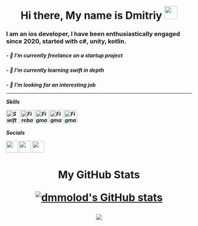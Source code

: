 <h1 align="center">Hi there, My name is Dmitriy</a> 
<img src="https://github.com/blackcater/blackcater/raw/main/images/Hi.gif" height="35" width="35"/></h1>
<h3 align="left">I am an ios developer, I have been enthusiastically engaged since 2020, started with c#, unity, kotlin.</h3>
<h5>- 🔭 I’m currently freelance on a startup project</b>
<h5>- 🌱 I’m currently learning swift in depth</b>
<h5>- 🤔 I’m looking for an interesting job</b>

<!--
**Dmmolod/Dmmolod** is a ✨ _special_ ✨ repository because its `README.md` (this file) appears on your GitHub profile.

Here are some ideas to get you started:

- 🔭 I’m currently working on ...
- 🌱 I’m currently learning ...
- 👯 I’m looking to collaborate on ...
- 🤔 I’m looking for help with ...
- 💬 Ask me about ...
- 📫 How to reach me: ...
- 😄 Pronouns: ...
- ⚡ Fun fact: ...
-->


-------------

<b>Skills</b> 

<p align="left">
<a href="https://developer.apple.com/swift/" target="_blank" rel="noreferrer"><img src="https://raw.githubusercontent.com/danielcranney/readme-generator/main/public/icons/skills/swift-colored.svg" width="36" height="36" alt="Swift" /></a>
<a href="https://firebase.google.com/" target="_blank" rel="noreferrer"><img src="https://raw.githubusercontent.com/danielcranney/readme-generator/main/public/icons/skills/firebase-colored.svg" width="36" height="36" alt="Firebase" /></a>
<a href="https://www.figma.com/" target="_blank" rel="noreferrer"><img src="https://raw.githubusercontent.com/danielcranney/readme-generator/main/public/icons/skills/figma-colored.svg" width="36" height="36" alt="Figma" /></a>
<a href="https://kotlinlang.org/" target="_blank" rel="noreferrer"><img src="https://raw.githubusercontent.com/danielcranney/readme-generator/main/public/icons/skills/kotlin-colored.svg" width="36" height="36" alt="Figma" /></a>
<a href="https://learn.microsoft.com/ru-ru/dotnet/csharp/" target="_blank" rel="noreferrer"><img src="https://raw.githubusercontent.com/danielcranney/readme-generator/main/public/icons/skills/csharp-colored.svg" width="36" height="36" alt="Figma" /></a>

</p>

<b>Socials</b> 

<p align="left">
<a href="https://www.github.com/dmmolod" target="_blank" rel="noreferrer"><img src="https://raw.githubusercontent.com/danielcranney/readme-generator/main/public/icons/socials/github.svg" width="32" height="32" /></a>  
<a href="https://www.linkedin.com/in/dmitriy-molodetskiy-a78935236" target="_blank" rel="noreferrer"><img src="https://raw.githubusercontent.com/danielcranney/readme-generator/main/public/icons/socials/linkedin.svg" width="32" height="32" /></a>  
<a href="https://t.me/dmmolod" target="_blank" rel="noreferrer"><img src="https://raw.githubusercontent.com/rdimascio/icons/932c4cf6c9e2031abeca1c164baa0f76785c16fe/icons/telegram.svg" width="32" height="32" /></a> 
</p>
  <h1 algin="center"></a>
<h1 align="center">My GitHub Stats</a> 
  <b></p>
<a href="http://www.github.com/dmmolod"><img src="https://github-readme-stats.vercel.app/api?username=dmmolod&theme=dracula&show_icons=true&count_private=true&hide_border=true&hide=stars,contribs" alt="dmmolod's GitHub stats" /></a>
  
<a href="http://www.github.com/dmmolod"><img src="http://github-readme-streak-stats.herokuapp.com?user=dmmolod&theme=dracula&hide_border=true&border_radius=30&date_format=j%20M%5B%20Y%5D" /></a>
